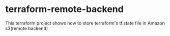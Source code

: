 # terraform-remote-backend
This terraform project shows how to store terraform's tf.state file in Amazon s3(remote backend)

